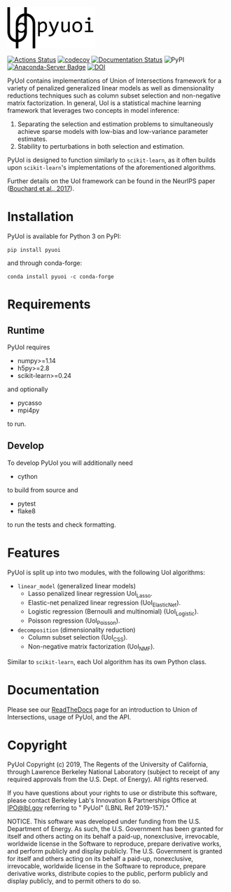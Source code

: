 <img src="docs/source/art/pyuoi.png" alt="PyUoI logo" width="200px">

[![Actions Status](https://github.com/BouchardLab/pyuoi/workflows/pyuoi_tests/badge.svg)](https://github.com/BouchardLab/pyuoi/actions)
[![codecov](https://codecov.io/gh/BouchardLab/PyUoI/branch/master/graph/badge.svg)](https://codecov.io/gh/BouchardLab/PyUoI)
[![Documentation Status](https://readthedocs.org/projects/pyuoi/badge/?version=latest)](https://pyuoi.readthedocs.io/en/latest/?badge=latest)
![PyPI](https://img.shields.io/pypi/v/pyuoi)
[![Anaconda-Server Badge](https://anaconda.org/conda-forge/pyuoi/badges/installer/conda.svg)](https://conda.anaconda.org/conda-forge)
[![DOI](https://joss.theoj.org/papers/10.21105/joss.01799/status.svg)](https://doi.org/10.21105/joss.01799)


PyUoI contains implementations of Union of Intersections framework for a variety
of penalized generalized linear models as well as dimensionality reductions
techniques such as column subset selection and non-negative matrix
factorization. In general, UoI is a statistical machine learning framework that
leverages two concepts in model inference:

1. Separating the selection and estimation problems to simultaneously achieve
   sparse models with low-bias and low-variance parameter estimates.
2. Stability to perturbations in both selection and estimation.


PyUoI is designed to function similarly to ``scikit-learn``, as it often builds
upon ``scikit-learn``'s implementations of the aforementioned algorithms.

Further details on the UoI framework can be found in the NeurIPS paper (<a href="https://papers.nips.cc/paper/6708-union-of-intersections-uoi-for-interpretable-data-driven-discovery-and-prediction">Bouchard et al., 2017</a>).

# Installation

PyUoI is available for Python 3 on PyPI:

```
pip install pyuoi
```

and through conda-forge:

```
conda install pyuoi -c conda-forge
```

# Requirements

## Runtime

PyUoI requires

* numpy>=1.14
* h5py>=2.8
* scikit-learn>=0.24

and optionally

* pycasso
* mpi4py

to run.

## Develop

To develop PyUoI you will additionally need

* cython

to build from source and

* pytest
* flake8

to run the tests and check formatting.

# Features

PyUoI is split up into two modules, with the following UoI algorithms:

* `linear_model` (generalized linear models)
    * Lasso penalized linear regression UoI<sub>Lasso</sub>.
    * Elastic-net penalized linear regression (UoI<sub>ElasticNet</sub>).
    * Logistic regression (Bernoulli and multinomial) (UoI<sub>Logistic</sub>).
    * Poisson regression (UoI<sub>Poisson</sub>).
* `decomposition` (dimensionality reduction)
    * Column subset selection (UoI<sub>CSS</sub>).
    * Non-negative matrix factorization (UoI<sub>NMF</sub>).

Similar to `scikit-learn`, each UoI algorithm has its own Python class.

# Documentation

Please see our <a href="https://pyuoi.readthedocs.io/en/latest/">ReadTheDocs</a> page for an introduction to Union of Intersections, usage of PyUoI, and the API.

# Copyright

PyUoI Copyright (c) 2019, The Regents of the University of California, through Lawrence Berkeley National Laboratory (subject to receipt of any required approvals from the U.S. Dept. of Energy).  All rights reserved.

If you have questions about your rights to use or distribute this software, please contact Berkeley Lab's Innovation & Partnerships Office at  IPO@lbl.gov referring to " PyUoI" (LBNL Ref 2019-157)."

NOTICE.  This software was developed under funding from the U.S. Department of Energy.  As such, the U.S. Government has been granted for itself and others acting on its behalf a paid-up, nonexclusive, irrevocable, worldwide license in the Software to reproduce, prepare derivative works, and perform publicly and display publicly.  The U.S. Government is granted for itself and others acting on its behalf a paid-up, nonexclusive, irrevocable, worldwide license in the Software to reproduce, prepare derivative works, distribute copies to the public, perform publicly and display publicly, and to permit others to do so.

